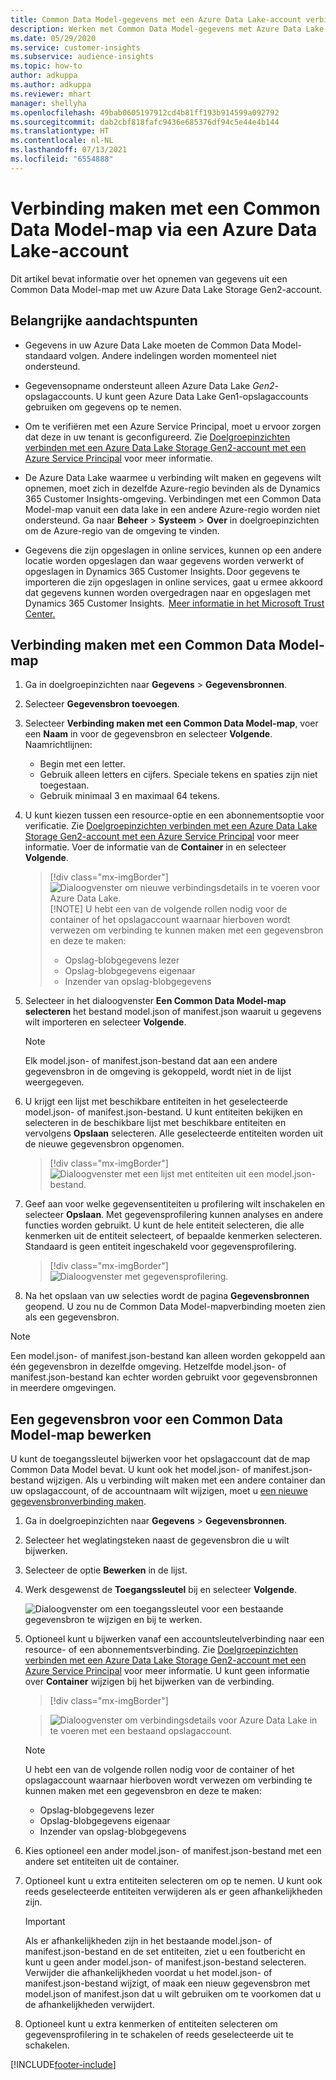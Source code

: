 ```yaml
---
title: Common Data Model-gegevens met een Azure Data Lake-account verbinden
description: Werken met Common Data Model-gegevens met Azure Data Lake Storage.
ms.date: 05/29/2020
ms.service: customer-insights
ms.subservice: audience-insights
ms.topic: how-to
author: adkuppa
ms.author: adkuppa
ms.reviewer: mhart
manager: shellyha
ms.openlocfilehash: 49bab0605197912cd4b81ff193b914599a092792
ms.sourcegitcommit: dab2cbf818fafc9436e685376df94c5e44e4b144
ms.translationtype: HT
ms.contentlocale: nl-NL
ms.lasthandoff: 07/13/2021
ms.locfileid: "6554888"
---
```

# <a name="connect-to-a-common-data-model-folder-using-an-azure-data-lake-account"></a>Verbinding maken met een Common Data Model-map via een Azure Data Lake-account

Dit artikel bevat informatie over het opnemen van gegevens uit een Common Data Model-map met uw Azure Data Lake Storage Gen2-account.

## <a name="important-considerations"></a>Belangrijke aandachtspunten

- Gegevens in uw Azure Data Lake moeten de Common Data Model-standaard volgen. Andere indelingen worden momenteel niet ondersteund.

- Gegevensopname ondersteunt alleen Azure Data Lake *Gen2*-opslagaccounts. U kunt geen Azure Data Lake Gen1-opslagaccounts gebruiken om gegevens op te nemen.

- Om te verifiëren met een Azure Service Principal, moet u ervoor zorgen dat deze in uw tenant is geconfigureerd. Zie [Doelgroepinzichten verbinden met een Azure Data Lake Storage Gen2-account met een Azure Service Principal](connect-service-principal.md) voor meer informatie.

- De Azure Data Lake waarmee u verbinding wilt maken en gegevens wilt opnemen, moet zich in dezelfde Azure-regio bevinden als de Dynamics 365 Customer Insights-omgeving. Verbindingen met een Common Data Model-map vanuit een data lake in een andere Azure-regio worden niet ondersteund. Ga naar **Beheer** > **Systeem** > **Over** in doelgroepinzichten om de Azure-regio van de omgeving te vinden.

- Gegevens die zijn opgeslagen in online services, kunnen op een andere locatie worden opgeslagen dan waar gegevens worden verwerkt of opgeslagen in Dynamics 365 Customer Insights. Door gegevens te importeren die zijn opgeslagen in online services, gaat u ermee akkoord dat gegevens kunnen worden overgedragen naar en opgeslagen met Dynamics 365 Customer Insights.  [Meer informatie in het Microsoft Trust Center.](https://www.microsoft.com/trust-center)

## <a name="connect-to-a-common-data-model-folder"></a>Verbinding maken met een Common Data Model-map

1. Ga in doelgroepinzichten naar **Gegevens** > **Gegevensbronnen**.

1. Selecteer **Gegevensbron toevoegen**.

1. Selecteer **Verbinding maken met een Common Data Model-map**, voer een **Naam** in voor de gegevensbron en selecteer **Volgende**. Naamrichtlijnen: 
   - Begin met een letter.
   - Gebruik alleen letters en cijfers. Speciale tekens en spaties zijn niet toegestaan.
   - Gebruik minimaal 3 en maximaal 64 tekens.

1. U kunt kiezen tussen een resource-optie en een abonnementsoptie voor verificatie. Zie [Doelgroepinzichten verbinden met een Azure Data Lake Storage Gen2-account met een Azure Service Principal](connect-service-principal.md) voor meer informatie. Voer de informatie van de **Container** in en selecteer **Volgende**.
   > [!div class="mx-imgBorder"]
   > ![Dialoogvenster om nieuwe verbindingsdetails in te voeren voor Azure Data Lake.](media/enter-new-storage-details.png)
   > [!NOTE]
   > U hebt een van de volgende rollen nodig voor de container of het opslagaccount waarnaar hierboven wordt verwezen om verbinding te kunnen maken met een gegevensbron en deze te maken:
   >  - Opslag-blobgegevens lezer
   >  - Opslag-blobgegevens eigenaar
   >  - Inzender van opslag-blobgegevens

1. Selecteer in het dialoogvenster **Een Common Data Model-map selecteren** het bestand model.json of manifest.json waaruit u gegevens wilt importeren en selecteer **Volgende**.
   > [!NOTE]
   > Elk model.json- of manifest.json-bestand dat aan een andere gegevensbron in de omgeving is gekoppeld, wordt niet in de lijst weergegeven.

1. U krijgt een lijst met beschikbare entiteiten in het geselecteerde model.json- of manifest.json-bestand. U kunt entiteiten bekijken en selecteren in de beschikbare lijst met beschikbare entiteiten en vervolgens **Opslaan** selecteren. Alle geselecteerde entiteiten worden uit de nieuwe gegevensbron opgenomen.
   > [!div class="mx-imgBorder"]
   > ![Dialoogvenster met een lijst met entiteiten uit een model.json-bestand.](media/review-entities.png)

8. Geef aan voor welke gegevensentiteiten u profilering wilt inschakelen en selecteer **Opslaan**. Met gegevensprofilering kunnen analyses en andere functies worden gebruikt. U kunt de hele entiteit selecteren, die alle kenmerken uit de entiteit selecteert, of bepaalde kenmerken selecteren. Standaard is geen entiteit ingeschakeld voor gegevensprofilering.
   > [!div class="mx-imgBorder"]
   > ![Dialoogvenster met gegevensprofilering.](media/dataprofiling-entities.png)

9. Na het opslaan van uw selecties wordt de pagina **Gegevensbronnen** geopend. U zou nu de Common Data Model-mapverbinding moeten zien als een gegevensbron.

> [!NOTE]
> Een model.json- of manifest.json-bestand kan alleen worden gekoppeld aan één gegevensbron in dezelfde omgeving. Hetzelfde model.json- of manifest.json-bestand kan echter worden gebruikt voor gegevensbronnen in meerdere omgevingen.

## <a name="edit-a-common-data-model-folder-data-source"></a>Een gegevensbron voor een Common Data Model-map bewerken

U kunt de toegangssleutel bijwerken voor het opslagaccount dat de map Common Data Model bevat. U kunt ook het model.json- of manifest.json-bestand wijzigen. Als u verbinding wilt maken met een andere container dan uw opslagaccount, of de accountnaam wilt wijzigen, moet u [een nieuwe gegevensbronverbinding maken](#connect-to-a-common-data-model-folder).

1. Ga in doelgroepinzichten naar **Gegevens** > **Gegevensbronnen**.

2. Selecteer het weglatingsteken naast de gegevensbron die u wilt bijwerken.

3. Selecteer de optie **Bewerken** in de lijst.

4. Werk desgewenst de **Toegangssleutel** bij en selecteer **Volgende**.

   ![Dialoogvenster om een toegangssleutel voor een bestaande gegevensbron te wijzigen en bij te werken.](media/edit-access-key.png)

5. Optioneel kunt u bijwerken vanaf een accountsleutelverbinding naar een resource- of een abonnementsverbinding. Zie [Doelgroepinzichten verbinden met een Azure Data Lake Storage Gen2-account met een Azure Service Principal](connect-service-principal.md) voor meer informatie. U kunt geen informatie over **Container** wijzigen bij het bijwerken van de verbinding.
   > [!div class="mx-imgBorder"]

   > ![Dialoogvenster om verbindingsdetails voor Azure Data Lake in te voeren met een bestaand opslagaccount.](media/enter-existing-storage-details.png)

   > [!NOTE]
   > U hebt een van de volgende rollen nodig voor de container of het opslagaccount waarnaar hierboven wordt verwezen om verbinding te kunnen maken met een gegevensbron en deze te maken:
   >  - Opslag-blobgegevens lezer
   >  - Opslag-blobgegevens eigenaar
   >  - Inzender van opslag-blobgegevens


6. Kies optioneel een ander model.json- of manifest.json-bestand met een andere set entiteiten uit de container.

7. Optioneel kunt u extra entiteiten selecteren om op te nemen. U kunt ook reeds geselecteerde entiteiten verwijderen als er geen afhankelijkheden zijn.

   > [!IMPORTANT]
   > Als er afhankelijkheden zijn in het bestaande model.json- of manifest.json-bestand en de set entiteiten, ziet u een foutbericht en kunt u geen ander model.json- of manifest.json-bestand selecteren. Verwijder die afhankelijkheden voordat u het model.json- of manifest.json-bestand wijzigt, of maak een nieuw gegevensbron met model.json of manifest.json dat u wilt gebruiken om te voorkomen dat u de afhankelijkheden verwijdert.

8. Optioneel kunt u extra kenmerken of entiteiten selecteren om gegevensprofilering in te schakelen of reeds geselecteerde uit te schakelen.   


[!INCLUDE[footer-include](../includes/footer-banner.md)]